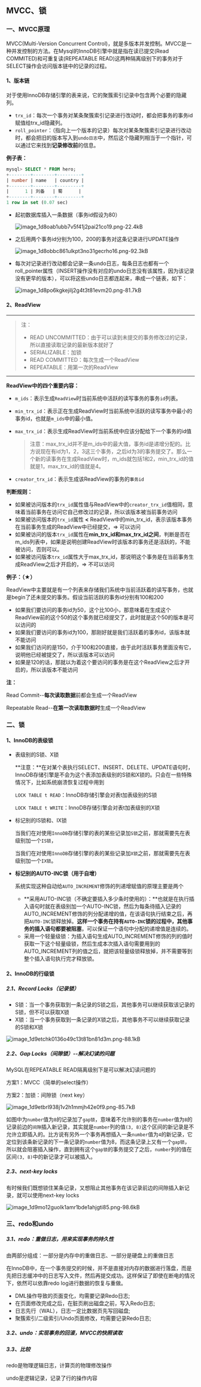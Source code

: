 ## MVCC、锁

### 一、MVCC原理

MVCC(Multi-Version Concurrent Control)，就是多版本并发控制。MVCC是一种并发控制的方法。在Mysql的InnoDB引擎中就是指在读已提交(Read COMMITED)和可重复读(REPEATABLE READ)这两种隔离级别下的事务对于SELECT操作会访问版本链中的记录的过程。

#### 1、版本链

对于使用InnoDB存储引擎的表来说，它的聚簇索引记录中包含两个必要的隐藏列。

* `trx_id`：每次一个事务对某条聚簇索引记录进行改动时，都会把事务的事务id赋值给trx_id隐藏列。
* `roll_pointer`：（指向上一个版本的记录）每次对某条聚簇索引记录进行改动时，都会把旧的版本写入到`undo日志`中，然后这个隐藏列相当于一个指针，可以通过它来找到**记录修改前**的信息。

**例子表：**

```sql
mysql> SELECT * FROM hero;
+--------+--------+---------+
| number | name   | country |
+--------+--------+---------+
|      1 | 刘备   | 蜀      |
+--------+--------+---------+
1 row in set (0.07 sec)
```

* 起初数据库插入一条数据（事务id假设为80）

  ![image_1d8oab1ubb7v5f41j2pai21co19.png-22.4kB](.\pics\1)

* 之后用两个事务id分别为100，200的事务对这条记录进行UPDATE操作

  ![image_1d8obbc861ulkpt3no31gecrho16.png-92.3kB](.\pics\21.png)

* 每次对记录进行改动都会记录一条undo日志，每条日志也都有一个roll_pointer属性（INSERT操作没有对应的undo日志没有该属性，因为该记录没有更早的版本），可以将这些undo日志都连起来，串成一个链表，如下：

  ![image_1d8po6kgkejilj2g4t3t81evm20.png-81.7kB](.\pics\22.png)

#### 2、ReadView

----

> 注：
>
> * READ UNCOMMITTED：由于可以读到未提交的事务修改过的记录，所以直接读取记录的最新版本就好了
> * SERIALIZABLE：加锁
> * READ COMMITTED：每次生成一个ReadView
> * REPEATABLE：用第一次的ReadView

----

**ReadView中的四个重要内容：**

* `m_ids`：表示生成`ReadView`时当前系统中活跃的读写事务的事务`id`列表。

* `min_trx_id`：表示正在生成ReadView时当前系统中活跃的读写事务中最小的事务id，也就是`m_ids`中的最小值。

* `max_trx_id`：表示生成ReadView时当前系统中应该分配给下一个事务的id值

  > 注意：max_trx_id并不是m_ids中的最大值，事务id是递增分配的。比方说现在有id为1，2，3这三个事务，之后id为3的事务提交了。那么一个新的读事务在生成ReadView时，m_ids就包括1和2，min_trx_id的值就是1，max_trx_id的值就是4。

* `creator_trx_id`：表示生成该ReadView的事务的`事务id`

**判断规则：**

* 如果被访问版本的`trx_id`属性值与ReadView中的`creator_trx_id`值相同，意味着当前事务在访问它自己修改过的记录，所以该版本被当前事务访问
* 如果被访问版本的`trx_id`属性 **<** ReadView中的min_trx_id，表示该版本事务在当前事务生成的ReadView中已经提交，=> 可以访问
* 如果被访问的版本`trx_id`属性在**min_trx_id和max_trx_id之间**，判断是否在m_ids列表中，如果是说明创建ReadView时该版本的事务还是活跃的，不能被访问，否则可以。
* 如果被访问版本`trx_id`属性大于max_trx_id，那说明这个事务是在当前事务生成ReadView之后才开启的，=> 不可以访问

**例子：（★）**

ReadView中主要就是有一个列表来存储我们系统中当前活跃着的读写事务，也就是begin了还未提交的事务。假设当前活跃的事务id分别有100和200

* 如果我们要访问的事务id为50，这个比100小，那意味着在生成这个ReadView前的这个50的这个事务就已经提交了，此时就是这个50的版本是可以访问的
* 如果我们要访问的事务id为100，那刚好就是我们活跃着的事务id，该版本就不能访问
* 如果我们访问的是150，介于100和200直接，由于此时活跃事务里面没有它，说明他已经被提交了，所以该版本可以访问
* 如果是120的话，那就以为着这个要访问的事务是在这个ReadView之后才开启的，所以该版本不能访问

**注：**

Read Commit--**每次读取数据**前都会生成一个ReadView

Repeatable Read--**在第一次读取数据时**生成一个ReadView

### 二、锁

#### 1、InnoDB的表级锁

* 表级别的S锁、X锁

  **注意：**在对某个表执行SELECT、INSERT、DELETE、UPDATE语句时，InnoDB存储引擎是不会为这个表添加表级别的S锁和X锁的。只会在一些特殊情况下，比如系统崩溃恢复过程中用到

  `LOCK TABLE t READ`：InnoDB存储引擎会对表t加表级别的S锁

  `LOCK TABLE t WRITE`：InnoDB存储引擎会对表t加表级别的X锁

* 标记别的IS锁和、IX锁

  当我们在对使用`InnoDB`存储引擎的表的某些记录加`S锁`之前，那就需要先在表级别加一个`IS锁`，

  当我们在对使用`InnoDB`存储引擎的表的某些记录加`X锁`之前，那就需要先在表级别加一个`IX锁`。

* **标记别的AUTO-INC锁（用于自增）**

  系统实现这种自动给`AUTO_INCREMENT`修饰的列递增赋值的原理主要是两个

  * **采用AUTO-INC锁（不确定要插入多少条时使用的）：**也就是在执行插入语句时就在表级别加一个AUTO-INC锁，然后为每条待插入记录的AUTO_INCREMENT修饰的列分配递增的值，在该语句执行结束之后，再把`AUTO-INC`锁释放掉。**这样一个事务在持有`AUTO-INC`锁的过程中，其他事务的插入语句都要被阻塞**，可以保证一个语句中分配的递增值是连续的。
  * 采用一个轻量级锁：为插入语句生成AUTO_INCREMENT修饰的列的值时获取一下这个轻量级锁，然后生成本次插入语句需要用到的AUTO_INCREMENT列的值之后，就把该轻量级锁释放掉，并不需要等到整个插入语句执行完才释放锁。

#### 2、InnoDB的行级锁

##### 2.1、Record Locks（记录锁）

* S锁：当一个事务获取到一条记录的S锁之后，其他事务可以继续获取该记录的S锁，但不可以获取X锁
* X锁：当一个事务获取到一条记录的X锁之后，其他事务不可以继续获取记录的S锁和X锁

![image_1d9etchk0136o49c13t81bn81d3m.png-88.1kB](.\pics\23.png)



##### 2.2、Gap Locks（间隙锁）--解决幻读的问题

MySQL在REPEATABLE READ隔离级别下是可以解决幻读问题的

方案1：MVCC（简单的select操作）

方案2：加锁：间隙锁（next key）

![image_1d9etbrl938j1v2h1mmjh42e0f9.png-85.7kB](.\pics\24.png)

如图中为`number`值为`8`的记录加了`gap锁`，意味着不允许别的事务在`number`值为`8`的记录前边的`间隙`插入新记录，其实就是`number`列的值`(3, 8)`这个区间的新记录是不允许立即插入的。比方说有另外一个事务再想插入一条`number`值为`4`的新记录，它定位到该条新记录的下一条记录的`number`值为8，而这条记录上又有一个`gap锁`，所以就会阻塞插入操作，直到拥有这个`gap锁`的事务提交了之后，`number`列的值在区间`(3, 8)`中的新记录才可以被插入。

##### 2.3、next-key locks

有时候我们既想锁住某条记录，又想阻止其他事务在该记录前边的间隙插入新记录，就可以使用next-key locks

![image_1d9mo12guolk1amr1bde1ahjgti85.png-98.6kB](.\pics\25.png)

### 三、redo和undo

##### 3.1、redo：重做日志，用来实现事务的持久性

由两部分组成：一部分是内存中的重做日志、一部分是硬盘上的重做日志

在InnoDB中，在一个事务提交的时候，并不是直接对内存的数据进行落盘，而是先把日志缓冲中的日志写入文件，然后再提交成功。这样保证了即使在断电的情况下，依然可以依靠redo log进行数据的恢复与重做。

* DML操作导致的页面变化，均需要记录Redo日志;
* 在页面修改完成之后，在脏页刷出磁盘之前，写入Redo日志;
* 日志先行（WAL），日志一定比数据页先写回磁盘;
* 聚簇索引/二级索引/Undo页面修改，均需要记录Redo日志;

##### 3.2、undo：实现事务的回滚，MVCC的快照读取

##### 3.3、比较

redo是物理逻辑日志，计算页的物理修改操作

undo是逻辑记录，记录了行的操作内容

